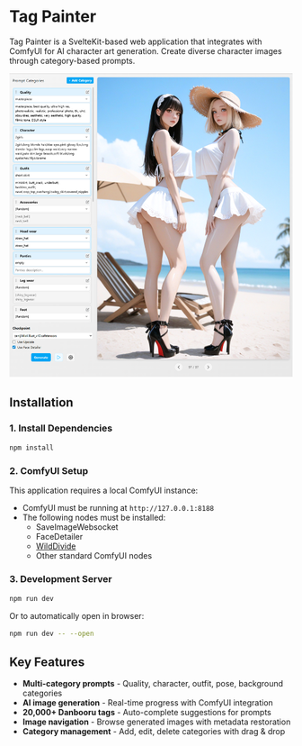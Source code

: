 # Tag Painter

Tag Painter is a SvelteKit-based web application that integrates with ComfyUI for AI character art generation. Create diverse character images through category-based prompts.

![Tag Painter Screenshot](docs/images/app-screenshot.png)

## Installation

### 1. Install Dependencies

```bash
npm install
```

### 2. ComfyUI Setup

This application requires a local ComfyUI instance:

- ComfyUI must be running at `http://127.0.0.1:8188`
- The following nodes must be installed:
  - SaveImageWebsocket
  - FaceDetailer
  - [WildDivide](https://github.com/Julian-adv/WildDivide)
  - Other standard ComfyUI nodes

### 3. Development Server

```bash
npm run dev
```

Or to automatically open in browser:

```bash
npm run dev -- --open
```

## Key Features

- **Multi-category prompts** - Quality, character, outfit, pose, background categories
- **AI image generation** - Real-time progress with ComfyUI integration
- **20,000+ Danbooru tags** - Auto-complete suggestions for prompts
- **Image navigation** - Browse generated images with metadata restoration
- **Category management** - Add, edit, delete categories with drag & drop
